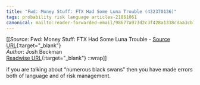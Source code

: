 ```yaml
---
title: "Fwd: Money Stuff: FTX Had Some Luna Trouble (432370136)"
tags: probability risk language articles-21861061
canonical: mailto:reader-forwarded-email/98677a973d2c3f428a1338cdaa3cb7ec
---
```


[[_Source_: Fwd: Money Stuff: FTX Had Some Luna Trouble - [Source URL](mailto:reader-forwarded-email/98677a973d2c3f428a1338cdaa3cb7ec){:target="_blank"}<br>
_Author_: Josh Beckman<br>
[Readwise URL](https://readwise.io/open/432370136){:target="_blank"}
::wrap]]

if you are talking about “numerous black swans” then you have made errors both of language and of risk management.
